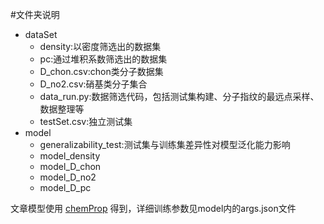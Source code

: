 #文件夹说明
+ dataSet
  + density:以密度筛选出的数据集
  + pc:通过堆积系数筛选出的数据集
  + D_chon.csv:chon类分子数据集
  + D_no2.csv:硝基类分子集合
  + data_run.py:数据筛选代码，包括测试集构建、分子指纹的最远点采样、数据整理等
  + testSet.csv:独立测试集
+ model 
  + generalizability_test:测试集与训练集差异性对模型泛化能力影响
  + model_density
  + model_D_chon
  + model_D_no2
  + model_D_pc  
  
  
文章模型使用 [chemProp](https://github.com/chemprop/chemprop) 得到，详细训练参数见model内的args.json文件

